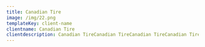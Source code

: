 ```yaml
---
title: Canadian Tire
image: /img/22.png
templateKey: client-name
clientname: Canadian Tire
clientdescription: Canadian TireCanadian TireCanadian TireCanadian TireCanadian TireCanadian Tire
---
```


